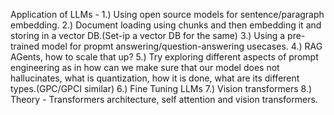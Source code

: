 Application of LLMs - 
  1.) Using open source models for sentence/paragraph embedding.
  2.) Document loading using chunks and then embedding it and storing in a vector DB.(Set-ip a vector DB for the same)
  3.) Using a pre-trained model for propmt answering/question-answering usecases.
  4.) RAG AGents, how to scale that up?
  5.) Try exploring different aspects of prompt engineering as in how can we make sure that our model does not hallucinates, what is quantization, how it is done, what are its different types.(GPC/GPCI similar)
  6.) Fine Tuning LLMs
  7.) Vision transformers
  8.) Theory - Transformers architecture, self attention and vision transformers.

